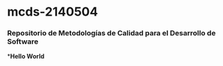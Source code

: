 # mcds-2140504
### Repositorio de Metodologías de Calidad para el Desarrollo de Software
***Hello World**